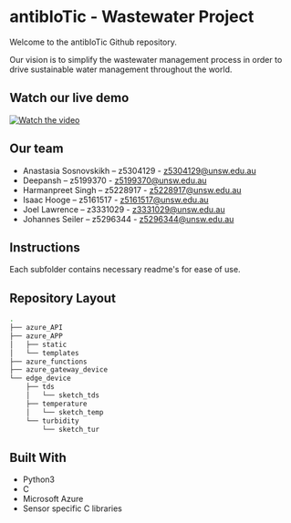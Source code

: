 # antibIoTic - Wastewater Project

Welcome to the antibIoTic Github repository.

Our vision is to simplify the wastewater management process in order to drive sustainable water management throughout the world.

## Watch our live demo
[![Watch the video](https://img.youtube.com/vi/njEDsESCZ54/maxresdefault.jpg)](https://youtu.be/njEDsESCZ54)



## Our team
- Anastasia Sosnovskikh – z5304129 - z5304129@unsw.edu.au
- Deepansh – z5199370 - z5199370@unsw.edu.au
- Harmanpreet Singh – z5228917 - z5228917@unsw.edu.au
- Isaac Hooge – z5161517 - z5161517@unsw.edu.au
- Joel Lawrence – z3331029 - z3331029@unsw.edu.au
- Johannes Seiler – z5296344 - z5296344@unsw.edu.au

## Instructions
Each subfolder contains necessary readme's for ease of use.

## Repository Layout
```bash
.
├── azure_API
├── azure_APP
│   ├── static
│   └── templates
├── azure_functions
├── azure_gateway_device
└── edge_device
    ├── tds
    │   └── sketch_tds
    ├── temperature
    │   └── sketch_temp
    └── turbidity
        └── sketch_tur
```
## Built With
* Python3
* C
* Microsoft Azure
* Sensor specific C libraries
